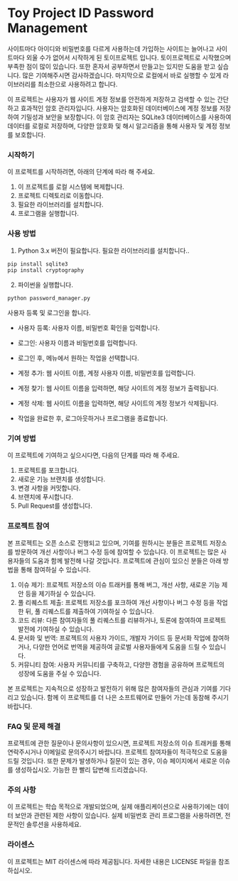 # Toy Project ID Password Management

사이트마다 아이디와 비밀번호를 다르게 사용하는데 가입하는 사이트는 늘어나고 사이트마다 외울 수가 없어서 시작하게 된 토이프로젝트 입니다. 토이프로젝트로 시작했으며 부족한 점이 많이 있습니다. 또한 혼자서 공부하면서 만들고는 있지만 도움을 받고 싶습니다. 많은 기여해주시면 감사하겠습니다. 마지막으로 로컬에서 바로 실행할 수 있게 라이브러리를 최소한으로 사용하려고 합니다.

이 프로젝트는 사용자가 웹 사이트 계정 정보를 안전하게 저장하고 검색할 수 있는 간단하고 효과적인 암호 관리자입니다. 사용자는 암호화된 데이터베이스에 계정 정보를 저장하여 기밀성과 보안을 보장합니다. 이 암호 관리자는 SQLite3 데이터베이스를 사용하여 데이터를 로컬로 저장하며, 다양한 암호화 및 해시 알고리즘을 통해 사용자 및 계정 정보를 보호합니다.

### 시작하기
이 프로젝트를 시작하려면, 아래의 단계에 따라 해 주세요.

1. 이 프로젝트를 로컬 시스템에 복제합니다.
2. 프로젝트 디렉토리로 이동합니다.
3. 필요한 라이브러리를 설치합니다.
4. 프로그램을 실행합니다.

### 사용 방법
1. Python 3.x 버전이 필요합니다. 필요한 라이브러리를 설치합니다..
```python
pip install sqlite3
pip install cryptography
```
2. 파이썬을 실행합니다.
```python
python password_manager.py
```
사용자 등록 및 로그인을 합니다.

- 사용자 등록: 사용자 이름, 비밀번호 확인을 입력합니다.
- 로그인: 사용자 이름과 비밀번호를 입력합니다.
- 로그인 후, 메뉴에서 원하는 작업을 선택합니다.

- 계정 추가: 웹 사이트 이름, 계정 사용자 이름, 비밀번호를 입력합니다.
- 계정 찾기: 웹 사이트 이름을 입력하면, 해당 사이트의 계정 정보가 출력됩니다.
- 계정 삭제: 웹 사이트 이름을 입력하면, 해당 사이트의 계정 정보가 삭제됩니다.
- 작업을 완료한 후, 로그아웃하거나 프로그램을 종료합니다.

### 기여 방법
이 프로젝트에 기여하고 싶으시다면, 다음의 단계를 따라 해 주세요.

1. 프로젝트를 포크합니다.
2. 새로운 기능 브랜치를 생성합니다.
3. 변경 사항을 커밋합니다.
4. 브랜치에 푸시합니다.
5. Pull Request를 생성합니다.

### 프로젝트 참여
본 프로젝트는 오픈 소스로 진행되고 있으며, 기여를 원하시는 분들은 프로젝트 저장소를 방문하여 개선 사항이나 버그 수정 등에 참여할 수 있습니다. 이 프로젝트는 많은 사용자들의 도움과 함께 발전해 나갈 것입니다. 프로젝트에 관심이 있으신 분들은 아래 방법을 통해 참여하실 수 있습니다.

1. 이슈 제기: 프로젝트 저장소의 이슈 트래커를 통해 버그, 개선 사항, 새로운 기능 제안 등을 제기하실 수 있습니다.
2. 풀 리퀘스트 제출: 프로젝트 저장소를 포크하여 개선 사항이나 버그 수정 등을 작업한 뒤, 풀 리퀘스트를 제출하여 기여하실 수 있습니다.
3. 코드 리뷰: 다른 참여자들의 풀 리퀘스트를 리뷰하거나, 토론에 참여하여 프로젝트 발전에 기여하실 수 있습니다.
4. 문서화 및 번역: 프로젝트의 사용자 가이드, 개발자 가이드 등 문서화 작업에 참여하거나, 다양한 언어로 번역을 제공하여 글로벌 사용자들에게 도움을 드릴 수 있습니다.
5. 커뮤니티 참여: 사용자 커뮤니티를 구축하고, 다양한 경험을 공유하며 프로젝트의 성장에 도움을 주실 수 있습니다.

본 프로젝트는 지속적으로 성장하고 발전하기 위해 많은 참여자들의 관심과 기여를 기다리고 있습니다. 함께 이 프로젝트를 더 나은 소프트웨어로 만들어 가는데 동참해 주시기 바랍니다.

### FAQ 및 문제 해결
프로젝트에 관한 질문이나 문의사항이 있으시면, 프로젝트 저장소의 이슈 트래커를 통해 연락주시거나 이메일로 문의주시기 바랍니다. 프로젝트 참여자들이 적극적으로 도움을 드릴 것입니다. 또한 문제가 발생하거나 질문이 있는 경우, 이슈 페이지에서 새로운 이슈를 생성하십시오. 가능한 한 빨리 답변해 드리겠습니다.

### 주의 사항
이 프로젝트는 학습 목적으로 개발되었으며, 실제 애플리케이션으로 사용하기에는 데이터 보안과 관련된 제한 사항이 있습니다. 실제 비밀번호 관리 프로그램을 사용하려면, 전문적인 솔루션을 사용하세요.

### 라이센스
이 프로젝트는 MIT 라이센스에 따라 제공됩니다. 자세한 내용은 LICENSE 파일을 참조하십시오.
